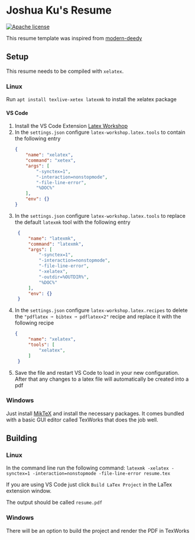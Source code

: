 # Joshua Ku's Resume

[![Apache license](https://img.shields.io/github/license/Aarif123456/modern-deedy?style=for-the-badge)](http://www.apache.org/licenses/)

This resume template was inspired from [modern-deedy](https://github.com/Aarif123456/modern-deedy)

## Setup

This resume needs to be compiled with `xelatex`. 

### Linux

Run `apt install texlive-xetex latexmk` to install the xelatex package

#### VS Code

1. Install the VS Code Extension [Latex Workshop](https://marketplace.visualstudio.com/items?itemName=James-Yu.latex-workshop)
1. In the `settings.json` configure `latex-workshop.latex.tools` to contain the following entry
    ```json
    {
        "name": "xelatex",
        "command": "xetex",
        "args": [
            "-synctex=1",
            "-interaction=nonstopmode",
            "-file-line-error",
            "%DOC%"
        ],
        "env": {}
    }
    ```
1. In the `settings.json` configure `latex-workshop.latex.tools` to replace the default `latexmk` tool with the following entry
   ```json
    {
        "name": "latexmk",
        "command": "latexmk",
        "args": [
            "-synctex=1",
            "-interaction=nonstopmode",
            "-file-line-error",
            "-xelatex",
            "-outdir=%OUTDIR%",
            "%DOC%"
        ],
        "env": {}
    }
    ```
1. In the `settings.json` configure `latex-workshop.latex.recipes` to delete the `"pdflatex ➞ bibtex ➞ pdflatex×2"` recipe and replace it with the following recipe
   ```json
   {
        "name": "xelatex",
        "tools": [
            "xelatex",
        ]
    }
    ```
1. Save the file and restart VS Code to load in your new configuration. After that any changes to a latex file will automatically be created into a pdf

### Windows

Just install [MikTeX](https://miktex.org/download) and install the necessary packages. It comes bundled with a basic GUI editor called TexWorks that does the job well.

## Building

### Linux

In the command line run the following command: `latexmk -xelatex -synctex=1 -interaction=nonstopmode -file-line-error resume.tex`

If you are using VS Code just click `Build LaTex Project` in the LaTex extension window.

The output should be called `resume.pdf`

### Windows

There will be an option to build the project and render the PDF in TexWorks
